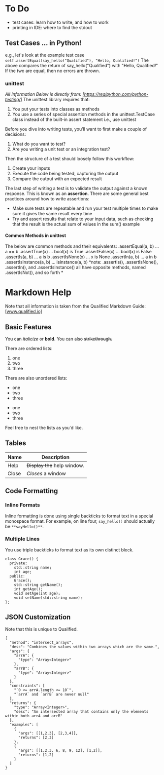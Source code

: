 # To Do
- test cases: learn how to write, and how to work
- printing in IDE: where to find the stdout

## Test Cases ... in Python!
e.g., let's look at the example test case
`self.assertEqual(say_hello("Qualified"), "Hello, Qualified!")`
The above compares the return of say_hello("Qualified") with "Hello, Qualified!" If the two are equal, then no errors are thrown.

### unittest 
_All Information Below is directly from: [https://realpython.com/python-testing/]_
The unittest library requires that:
1. You put your tests into classes as methods
2. You use a series of special assertion methods in the unittest.TestCase class instead of the built-in assert statement
i.e., use unittest

Before you dive into writing tests, you’ll want to first make a couple of decisions:
1. What do you want to test?
2. Are you writing a unit test or an integration test?

Then the structure of a test should loosely follow this workflow:
1. Create your inputs
2. Execute the code being tested, capturing the output
3. Compare the output with an expected result

The last step of writing a test is to validate the output against a known response. This is known as an **assertion**. There are some general best practices around how to write assertions:
- Make sure tests are repeatable and run your test multiple times to make sure it gives the same result every time
- Try and assert results that relate to your input data, such as checking that the result is the actual sum of values in the sum() example

#### Common Methods in unittest
The below are common methods and their equivalents:
.assertEqual(a, b) ... a == b
.assertTrue(x) ... bool(x) is True
.assertFalse(x)	... bool(x) is False
.assertIs(a, b)	... a is b
.assertIsNone(x) ... x is None
.assertIn(a, b) ... a in b
.assertIsInstance(a, b)	... isinstance(a, b)
*note: .assertIs(), .assertIsNone(), .assertIn(), and .assertIsInstance() all have opposite methods, named .assertIsNot(), and so forth *

# Markdown Help
Note that all information is taken from the Qualified Markdown Guide: [www.qualified.io]

## Basic Features
You can *italicize* or **bold.** You can also ~~strikethrough.~~

There are ordered lists:
1. one
2. two 
3. three

There are also unordered lists:
* one
* two
* three
- one
- two
- three

Feel free to nest the lists as you'd like.

## Tables
| Name | Description          |
| ------------- | ----------- |
| Help      | ~~Display the~~ help window.|
| Close     | _Closes_ a window     |


## Code Formatting
### Inline Formats
Inline formatting is done using single backticks to format text in a special monospace format. For example, on line four, `say_hello()` should actually be `**sayHello()**`.

### Multiple Lines
You use triple backticks to format text as its own distinct block.

```
class Grace() {
  private:
    std::string name;
    int age;
  public:
    Grace();
    std::string getName();
    int getAge();
    void setAge(int age);
    void setName(std::string name);
};
```

## JSON Customization
Note that this is unique to Qualified.
```%method-doc
{  
  "method": "intersect_arrays",
  "desc": "Combines the values within two arrays which are the same.",
  "args": {
    "arrA": {
      "type": "Array<Integer>"
    },
    "arrB": {
      "type": "Array<Integer>"
    }
  },
  "constraints": [
    "`0 <= arrA.length <= 10`",
    "`arrA` and `arrB` are never null"
  ],
  "returns": {
    "type": "Array<Integer>",
    "desc": "An intersected array that contains only the elements within both arrA and arrB"
  },
  "examples": [
    {
      "args": [[1,2,3], [2,3,4]],
      "returns": [2,3]
    },
    {
      "args": [[1,2,3, 6, 8, 9, 12], [1,2]],
      "returns": [1,2]
    }
  ]
}
```
